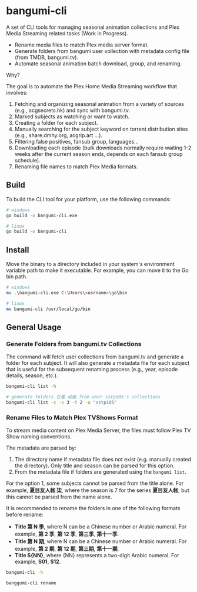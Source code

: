 # bangumi-cli

A set of CLI tools for managing seasonal animation collections and Plex Media Streaming related tasks (Work in Progress).

- Rename media files to match Plex media server format.
- Generate folders from bangumi user vollection with metadata config file (from TMDB, bangumi.tv).
- Automate seasonal animation batch download, group, and renaming.

Why?

The goal is to automate the Plex Home Media Streaming workflow that involves:

1. Fetching and organizing seasonal animation from a variety of sources (e.g., acgsecrets.hk) and sync with bangumi.tv.
2. Marked subjects as watching or want to watch.
3. Creating a folder for each subject.
4. Manually searching for the subject keyword on torrent distribution sites (e.g., share.dmhy.org, acgrip.art ...).
5. Filtering false positives, fansub group, languages...
6. Downloading each episode (bulk downloads normally require waiting 1-2 weeks after the current season ends, depends on each fansub group schedule).
7. Renaming file names to match Plex Media formats.

## Build

To build the CLI tool for your platform, use the following commands:

```sh
# windows
go build -o bangumi-cli.exe

# linux
go build -o bangumi-cli
```

## Install

Move the binary to a directory included in your system's environment variable path to make it executable. For example, you can move it to the Go bin path.

```sh
# windows
mv .\bangumi-cli.exe C:\Users\<usrname>\go\bin

# linux
mv bangumi-cli /usr/local/go/bin
```

## General Usage

### Generate Folders from bangumi.tv Collections

The command will fetch user collections from bangumi.tv and generate a folder for each subject. It will also generate a metadata file for each subject that is useful for the subsequent renaming process (e.g., year, episode details, season, etc.).

```sh
bangumi-cli list -h

# generate folders 在看 动画 from user sstp105's collections
bangumi-cli list -c -s 3 -t 2 -u "sstp105"
```

### Rename Files to Match Plex TVShows Format

To stream media content on Plex Media Server, the files must follow Plex TV Show naming conventions.

The metadata are parsed by:

1. The directory name if metadata file does not exist (e.g. manually created the directory). Only title and season can be parsed for this option.
2. From the metadata file if folders are generated using the `bangumi list`.

For the option 1, some subjects cannot be parsed from the title alone. For example, **夏目友人帐 柒**, where the season is 7 for the series **夏目友人帐**, but this cannot be parsed from the name alone.

It is recommended to rename the folders in one of the following formats before rename:

- **Title 第 N 季**, where N can be a Chinese number or Arabic numeral. For example, **第 2 季**, **第 12 季**, **第三季**, **第十一季**.
- **Title 第 N 期**, where N can be a Chinese number or Arabic numeral. For example, **第 2 期**, **第 12 期**, **第三期**, **第十一期**.
- **Title S{NN}**, where {NN} represents a two-digit Arabic numeral. For example, **S01**, **S12**.

```sh
bangumi-cli -h

banggumi-cli rename
```
